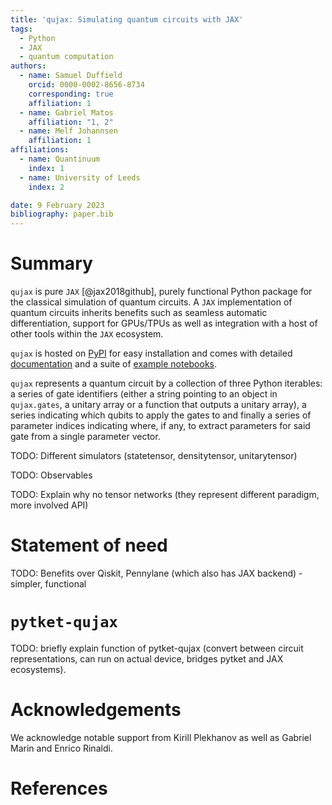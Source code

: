 ```yaml
---
title: 'qujax: Simulating quantum circuits with JAX'
tags:
  - Python
  - JAX
  - quantum computation
authors:
  - name: Samuel Duffield
    orcid: 0000-0002-8656-8734
    corresponding: true
    affiliation: 1
  - name: Gabriel Matos
    affiliation: "1, 2"
  - name: Melf Johannsen
    affiliation: 1
affiliations:
  - name: Quantinuum
    index: 1
  - name: University of Leeds
    index: 2

date: 9 February 2023
bibliography: paper.bib
---
```


# Summary
`qujax` is pure `JAX` [@jax2018github], purely functional Python package for the classical
simulation of quantum circuits. A `JAX` implementation of quantum circuits inherits benefits
such as seamless automatic differentiation, support for GPUs/TPUs as well as integration with
a host of other tools within the `JAX` ecosystem.

`qujax` is hosted on [PyPI](https://pypi.org/project/qujax/) for easy installation and comes with detailed
[documentation](https://cqcl.github.io/qujax/api/) and a suite of
[example notebooks](https://github.com/CQCL/qujax/tree/main/examples).


`qujax` represents a quantum circuit by a collection of three Python iterables: a series of gate
identifiers (either a string pointing to an object in `qujax.gates`, a unitary array or a function that
outputs a unitary array), a series indicating which qubits to apply the gates to and finally a series
of parameter indices indicating where, if any, to extract parameters for said gate from a single
parameter vector.


TODO: Different simulators (statetensor, densitytensor, unitarytensor)

TODO: Observables

TODO: Explain why no tensor networks (they represent different paradigm, more involved API)


# Statement of need

TODO: Benefits over Qiskit, Pennylane (which also has JAX backend) - simpler, functional


# `pytket-qujax`

TODO: briefly explain function of pytket-qujax (convert between circuit representations,
    can run on actual device, bridges pytket and JAX ecosystems).


# Acknowledgements

We acknowledge notable support from Kirill Plekhanov as well as Gabriel Marin and Enrico Rinaldi.


# References





